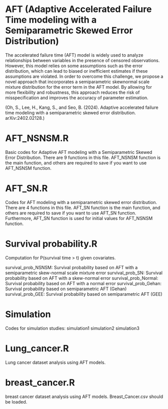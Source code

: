 # AFT (Adaptive Accelerated Failure Time modeling with a Semiparametric Skewed Error Distribution)
The accelerated failure time (AFT) model is widely used to analyze relationships between variables in the presence of censored observations. However, this model relies on some assumptions such as the error distribution, which can lead to biased or inefficient estimates if these assumptions are violated. In order to overcome this challenge, we propose a novel approach that incorporates a semiparametric skewnormal scale mixture distribution for the error term in the AFT model. By allowing for more flexibility and robustness, this approach reduces the risk of misspecification
and improves the accuracy of parameter estimation. 

(Oh, S., Lee, H., Kang, S., and Seo, B. (2024). Adaptive accelerated failure time modeling with a semiparametric skewed error distribution. arXiv:2402.02128.)

# AFT_NSNSM.R
Basic codes for Adaptive AFT modeling with a Semiparametric Skewed Error Distribution. There are 9 functions in this file. AFT_NSNSM function is the main function, and others are required to save if you want to use AFT_NSNSM function.

# AFT_SN.R
Codes for AFT modeling with a semiparametric skewed error distribution. There are 4 functions in this file. AFT_SN function is the main function, and others are required to save if you want to use AFT_SN function. Furthermore, AFT_SN function is used for initial values for AFT_NSNSM function.

# Survival probability.R
Computation for P(survival time > t) given covariates.

survival_prob_NSNSM: Survival probability based on AFT with a semiparametric skew-normal scale mixture error
survival_prob_SN: Survival probability based on AFT with a skew-normal error
survival_prob_Normal: Survival probability based on AFT with a normal error
survival_prob_Gehan: Survival probability based on semiparametric AFT (Gehan) 
survival_prob_GEE: Survival probability based on semiparametric AFT (GEE) 

# Simulation
Codes for simulation studies:
simulation1
simulation2
simulation3

# Lung_cancer.R
Lung cancer dataset analysis using AFT models.

# breast_cancer.R
breast cancer dataset analysis using AFT models.
Breast_Cancer.csv should be loaded.
